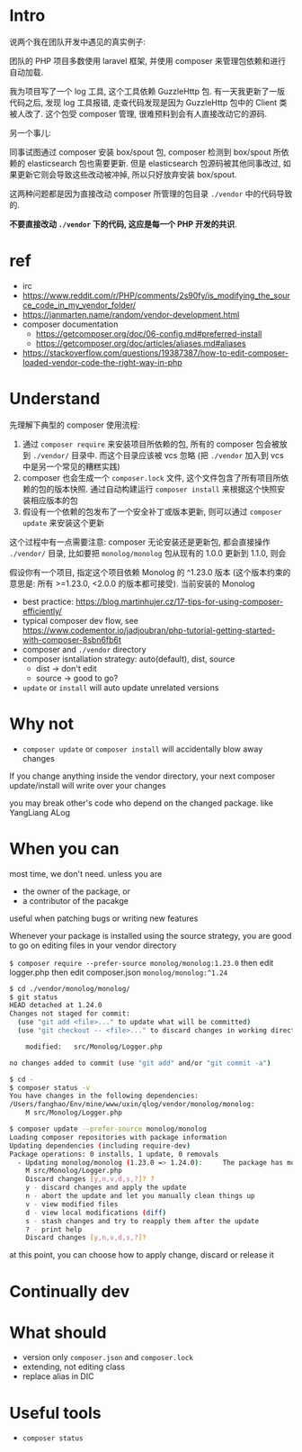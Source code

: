 # Intro

说两个我在团队开发中遇见的真实例子:

团队的 PHP 项目多数使用 laravel 框架, 并使用 composer 来管理包依赖和进行自动加载.

我为项目写了一个 log 工具, 这个工具依赖 GuzzleHttp 包. 有一天我更新了一版代码之后, 发现 log 工具报错, 走查代码发现是因为 GuzzleHttp 包中的 Client 类被人改了. 这个包受 composer 管理, 很难预料到会有人直接改动它的源码.

另一个事儿:

同事试图通过 composer 安装 box/spout 包, composer 检测到 box/spout 所依赖的 elasticsearch 包也需要更新. 但是 elasticsearch 包源码被其他同事改过, 如果更新它则会导致这些改动被冲掉, 所以只好放弃安装 box/spout.

这两种问题都是因为直接改动 composer 所管理的包目录 `./vendor` 中的代码导致的.

**不要直接改动 `./vendor` 下的代码, 这应是每一个 PHP 开发的共识**.

# ref
- irc
- https://www.reddit.com/r/PHP/comments/2s90fy/is_modifying_the_source_code_in_my_vendor_folder/
- https://janmarten.name/random/vendor-development.html
- composer documentation
    + https://getcomposer.org/doc/06-config.md#preferred-install
    + https://getcomposer.org/doc/articles/aliases.md#aliases
- https://stackoverflow.com/questions/19387387/how-to-edit-composer-loaded-vendor-code-the-right-way-in-php

# Understand

先理解下典型的 composer 使用流程:

1. 通过 `composer require` 来安装项目所依赖的包, 所有的 composer 包会被放到 `./vendor/` 目录中. 而这个目录应该被 vcs 忽略 (把 `./vendor` 加入到 vcs 中是另一个常见的糟糕实践)
2. composer 也会生成一个 `composer.lock` 文件, 这个文件包含了所有项目所依赖的包的版本快照. 通过自动构建运行 `composer install` 来根据这个快照安装相应版本的包
3. 假设有一个依赖的包发布了一个安全补丁或版本更新, 则可以通过 `composer update` 来安装这个更新

这个过程中有一点需要注意: composer 无论安装还是更新包, 都会直接操作 `./vendor/` 目录, 比如要把 `monolog/monolog` 包从现有的 1.0.0 更新到 1.1.0, 则会

假设你有一个项目, 指定这个项目依赖 Monolog 的 ^1.23.0 版本 (这个版本约束的意思是: 所有 >=1.23.0, <2.0.0 的版本都可接受). 当前安装的 Monolog



- best practice: <https://blog.martinhujer.cz/17-tips-for-using-composer-efficiently/>
- typical composer dev flow, see <https://www.codementor.io/jadjoubran/php-tutorial-getting-started-with-composer-8sbn6fb6t>
- composer and `./vendor` directory
- composer isntallation strategy: auto(default), dist, source
    + dist -> don't edit
    + source -> good to go?
- `update` or `install` will auto update unrelated versions

# Why not
- `composer update` or `composer install` will accidentally blow away changes

If you change anything inside the vendor directory, your next composer update/install will write over your changes

you may break other's code who depend on the changed package. like YangLiang ALog

# When you can

most time, we don't need. unless you are
- the owner of the package, or
- a contributor of the pacakge

useful when patching bugs or writing new features

Whenever your package is installed using the source strategy, you are good to go on editing files in your vendor directory


`$ composer require --prefer-source monolog/monolog:1.23.0`
then edit logger.php
then edit composer.json `monolog/monolog:^1.24`

```bash
$ cd ./vendor/monolog/monolog/
$ git status
HEAD detached at 1.24.0
Changes not staged for commit:
  (use "git add <file>..." to update what will be committed)
  (use "git checkout -- <file>..." to discard changes in working directory)

    modified:   src/Monolog/Logger.php

no changes added to commit (use "git add" and/or "git commit -a")

$ cd -
$ composer status -v
You have changes in the following dependencies:
/Users/fanghao/Env/mine/www/uxin/qlog/vendor/monolog/monolog:
    M src/Monolog/Logger.php

$ composer update --prefer-source monolog/monolog
Loading composer repositories with package information
Updating dependencies (including require-dev)
Package operations: 0 installs, 1 update, 0 removals
  - Updating monolog/monolog (1.23.0 => 1.24.0):     The package has modified files:
    M src/Monolog/Logger.php
    Discard changes [y,n,v,d,s,?]? ?
    y - discard changes and apply the update
    n - abort the update and let you manually clean things up
    v - view modified files
    d - view local modifications (diff)
    s - stash changes and try to reapply them after the update
    ? - print help
    Discard changes [y,n,v,d,s,?]?
```

at this point, you can choose how to apply change, discard or release it

# Continually dev


# What should
- version only `composer.json` and `composer.lock`
- extending, not editing class
- replace alias in DIC

# Useful tools
- `composer status`
